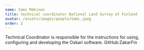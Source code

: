 ```yaml
---
name: Sami Mäkinen
title: technical coordinator National Land Survey of Finland
avatar: /assets/images/people/Sami.jpeg
order: 2
---
```


Technical Coordinator is responsible for the instructions for using, configuring and developing the Oskari software. GitHub:ZakarFin
